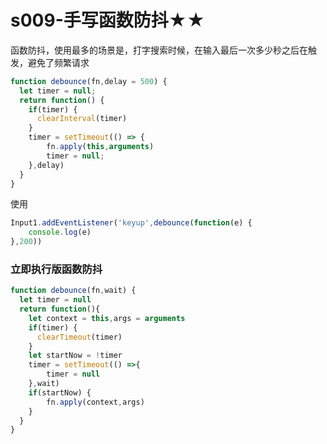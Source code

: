 
# s009-手写函数防抖★★
函数防抖，使用最多的场景是，打字搜索时候，在输入最后一次多少秒之后在触发，避免了频繁请求

```js
function debounce(fn,delay = 500) {
  let timer = null;
  return function() {
    if(timer) {
      clearInterval(timer)
    }
    timer = setTimeout(() => {
        fn.apply(this,arguments)
        timer = null;
    },delay)
  }
}
```



使用
```js
Input1.addEventListener('keyup',debounce(function(e) {
    console.log(e)
},200))
```


### 立即执行版函数防抖

```js
function debounce(fn,wait) {
  let timer = null
  return function(){
    let context = this,args = arguments
    if(timer) {
      clearTimeout(timer)
    }
    let startNow = !timer
    timer = setTimeout(() =>{
        timer = null
    },wait)
    if(startNow) {
        fn.apply(context,args)
    }
  }
}
```
